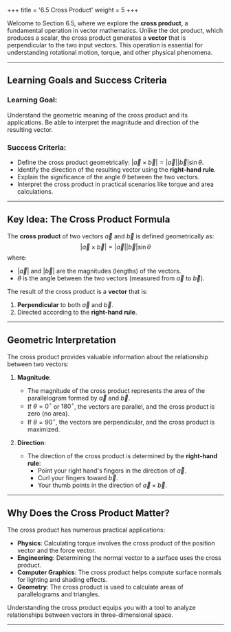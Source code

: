 +++
title = '6.5 Cross Product'
weight = 5
+++


Welcome to Section 6.5, where we explore the **cross product**, a fundamental operation in vector mathematics. Unlike the dot product, which produces a scalar, the cross product generates a **vector** that is perpendicular to the two input vectors. This operation is essential for understanding rotational motion, torque, and other physical phenomena.

---

## Learning Goals and Success Criteria

### Learning Goal:
Understand the geometric meaning of the cross product and its applications. Be able to interpret the magnitude and direction of the resulting vector.

### Success Criteria:
- Define the cross product geometrically: $|\vec{a} \times \vec{b}| = |\vec{a}| |\vec{b}| \sin\theta$.
- Identify the direction of the resulting vector using the **right-hand rule**.
- Explain the significance of the angle $\theta$ between the two vectors.
- Interpret the cross product in practical scenarios like torque and area calculations.

---

## Key Idea: The Cross Product Formula

The **cross product** of two vectors $\vec{a}$ and $\vec{b}$ is defined geometrically as:
$$
|\vec{a} \times \vec{b}| = |\vec{a}| |\vec{b}| \sin\theta
$$
where:
- $|\vec{a}|$ and $|\vec{b}|$ are the magnitudes (lengths) of the vectors.
- $\theta$ is the angle between the two vectors (measured from $\vec{a}$ to $\vec{b}$).

The result of the cross product is a **vector** that is:
1. **Perpendicular** to both $\vec{a}$ and $\vec{b}$.
2. Directed according to the **right-hand rule**.

---

## Geometric Interpretation

The cross product provides valuable information about the relationship between two vectors:

1. **Magnitude**:  
   - The magnitude of the cross product represents the area of the parallelogram formed by $\vec{a}$ and $\vec{b}$.
   - If $\theta = 0^\circ$ or $180^\circ$, the vectors are parallel, and the cross product is zero (no area).
   - If $\theta = 90^\circ$, the vectors are perpendicular, and the cross product is maximized.

2. **Direction**:  
   - The direction of the cross product is determined by the **right-hand rule**:
     - Point your right hand's fingers in the direction of $\vec{a}$.
     - Curl your fingers toward $\vec{b}$.
     - Your thumb points in the direction of $\vec{a} \times \vec{b}$.

---

## Why Does the Cross Product Matter?

The cross product has numerous practical applications:
- **Physics**: Calculating torque involves the cross product of the position vector and the force vector.
- **Engineering**: Determining the normal vector to a surface uses the cross product.
- **Computer Graphics**: The cross product helps compute surface normals for lighting and shading effects.
- **Geometry**: The cross product is used to calculate areas of parallelograms and triangles.

Understanding the cross product equips you with a tool to analyze relationships between vectors in three-dimensional space.

---